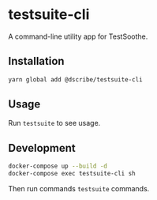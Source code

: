 # testsuite-cli

A command-line utility app for TestSoothe.

## Installation

```bash
yarn global add @dscribe/testsuite-cli
```

## Usage

Run `testsuite` to see usage.

## Development

```bash
docker-compose up --build -d
docker-compose exec testsuite-cli sh
```

Then run commands `testsuite` commands.
